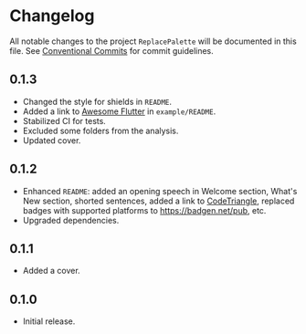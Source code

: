 # Changelog

All notable changes to the project `ReplacePalette` will be documented in this file.
See [Conventional Commits](https://conventionalcommits.org) for commit guidelines.

## 0.1.3

- Changed the style for shields in `README`.
- Added a link to [Awesome Flutter](https://github.com/Solido/awesome-flutter) in `example/README`.
- Stabilized CI for tests.
- Excluded some folders from the analysis.
- Updated cover.

## 0.1.2

- Enhanced `README`: added an opening speech in Welcome section, What's New section, shorted sentences, added a link to [CodeTriangle](https://codetriage.com), replaced badges with supported platforms to <https://badgen.net/pub>, etc.
- Upgraded dependencies.

## 0.1.1

- Added a cover.

## 0.1.0

- Initial release.
